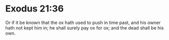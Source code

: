 # Exodus 21:36

Or if it be known that the ox hath used to push in time past, and his owner hath not kept him in; he shall surely pay ox for ox; and the dead shall be his own.